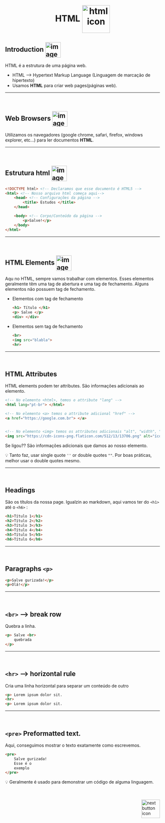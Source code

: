 <h1 align="center">
    HTML
    <img src="https://cdn-icons-png.flaticon.com/512/9307/9307627.png" alt="html icon" width="90px" align="center" >
</h1>

## Introduction <img src="https://cdn-icons-png.flaticon.com/512/1436/1436664.png" alt="imagem" width="50px" align="center">
HTML é a estrutura de uma página web.

- HTML -->  Hypertext Markup Language (Linguagem de marcação de hipertexto)
- Usamos **HTML** para criar web pages(páginas web).

<hr>
<br>


## Web Browsers <img src="https://cdn-icons-png.flaticon.com/512/3542/3542869.png" alt="imagem" width="50px" align="center">
Utilizamos os navegadores (google chrome, safari, firefox, windows explorer, etc...) para ler documentos **HTML**.


<hr>
<br>

## Estrutura html <img src="https://cdn-icons-png.flaticon.com/512/9252/9252703.png" alt="imagem" width="50px" align="center">
```html
<!DOCTYPE html> <!-- Declaramos que esse documento é HTML5 -->
<html> <!-- Nosso arquivo html começa aqui-->
    <head> <!-- Configurações da página -->
        <title> Estudos </title>
    </head>

    <body> <!-- Corpo/Conteúdo da página -->
        <p>Salve!</p>
    </body>
</html>
```

<hr>
<br>

## HTML Elements <img src="https://cdn-icons-png.flaticon.com/512/1049/1049443.png" alt="imagem" width="50px" align="center">
Aqu no HTML, sempre vamos trabalhar com elementos. Esses elementos geralmente têm uma tag de abertura e uma tag de fechamento. Alguns elementos não possuem tag de fechamento.

- Elementos com tag de fechamento
    ```html
    <h1> Título </h1>
    <p> Salve </p>
    <div> </div>
    ```

- Elementos sem tag de fechamento
    ```html
    <br>
    <img src="blabla">
    <hr>
    ```

<hr>
<br>

## HTML Attributes
HTML elements podem ter attributes. São informações adicionais ao elemento.

```html
<!-- No elemento <html>, temos o attribute "lang" -->
<html lang="pt-br"> </html>

<!-- No elemento <a> temos o attribute adicional "href" -->
<a href="https://google.com.br"> </a>


<!-- No elemento <img> temos os attributes adicionais "alt", "width", "height", etc...-->
<img src="https://cdn-icons-png.flaticon.com/512/13/13706.png" alt="ícone bolado" width="20px" height="30px">
```

Se ligou?? São informações adicionais que damos ao nosso elemento.

:bulb: Tanto faz, usar single quote `''` or double quotes `""`. Por boas práticas, melhor usar o double quotes mesmo.
<hr>
<br>

## Headings
São os títulos da nossa page. Igualzin ao markdown, aqui vamos ter do `<h1>` até o `<h6>` :

```html
<h1>Título 1</h1>
<h2>Título 2</h2>
<h3>Título 3</h3>
<h4>Título 4</h4>
<h5>Título 5</h5>
<h6>Título 6</h6>
```
<hr>
<br>

## Paragraphs `<p>`
```html
<p>Salve gurizada!</p>
<p>Olá!</p>
```

<hr>
<br>

## `<br>` --> break row
Quebra a linha.

```html
<p> Salve <br>
    quebrada
</p>
```

<hr>
<br>

## `<hr>` --> horizontal rule
Cria uma linha horizontal para separar um conteúdo de outro
```html
<p> Lorem ipsum dolor sit.
<hr>
<p> Lorem ipsum dolor sit.
```

<hr>
<br>

## `<pre>` Preformatted text.

Aqui, conseguimos mostrar o texto exatamente como escrevemos.
```html
<pre>
    Salve gurizada!
    Esse é o
    exemplo
</pre>
```

:bulb: Geralmente é usado para demonstrar um código de alguma linguagem.

<br>
<br>

<!-- Next page button-->
<a href="https://github.com/lGabrielDev/01.html_css/blob/main/1.HTML/1.formatacao_de_texto/1.formatacao_de_texto.md">
    <img src="https://cdn-icons-png.flaticon.com/512/5553/5553581.png" alt="next button icon" width="60px" align="right">
</a>
